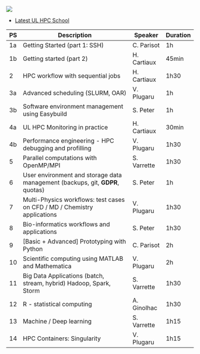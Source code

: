 [![](https://hpc.uni.lu/images/logo/logo_hpc-shool2018.png)](https://hpc.uni.lu/hpc-school/)

* [Latest UL HPC School](https://hpc.uni.lu/hpc-school/)


| PS | Description                                                                       | Speaker     | Duration |
|----|-----------------------------------------------------------------------------------|-------------|----------|
| 1a | Getting Started (part 1: SSH)                                                     | C. Parisot  | 1h       |
| 1b | Getting started (part 2)                                                          | H. Cartiaux | 45min    |
|  2 | HPC workflow with sequential jobs                                                 | H. Cartiaux | 1h30     |
| 3a | Advanced scheduling (SLURM, OAR)                                                  | V. Plugaru  | 1h       |
| 3b | Software environment management using Easybuild                                   | S. Peter    | 1h       |
| 4a | UL HPC Monitoring in practice                                                     | H. Cartiaux | 30min    |
| 4b | Performance engineering - HPC debugging and profilling                            | V. Plugaru  | 1h30     |
|  5 | Parallel computations with OpenMP/MPI                                             | S. Varrette | 1h30     |
|  6 | User environment and storage data management (backups, git, __GDPR__, quotas)	 | S. Peter    | 1h       |
|  7 | Multi-Physics workflows: test cases on CFD / MD / Chemistry applications          | V. Plugaru  | 1h30     |
|  8 | Bio-informatics workflows and applications                                        | S. Peter    | 1h30     |
|  9 | [Basic + Advanced] Prototyping with Python                                        | C. Parisot  | 2h       |
| 10 | Scientific computing using MATLAB and Mathematica                                 | V. Plugaru  | 2h       |
| 11 | Big Data Applications (batch, stream, hybrid) Hadoop, Spark, Storm                | S. Varrette | 1h30     |
| 12 | R - statistical computing                                                         | A. Ginolhac | 1h30     |
| 13 | Machine / Deep learning                                                           | S. Varrette | 1h15     |
| 14 | HPC Containers: Singularity                                                       | V. Plugaru  | 1h15     |
